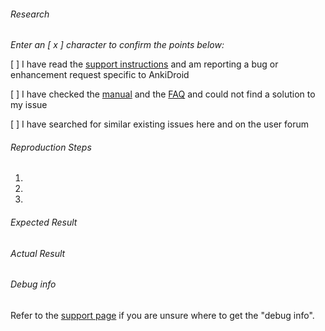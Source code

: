 ###### Research
*Enter an [ x ] character to confirm the points below:*

[  ] I have read the [support instructions](https://ankidroid.org/docs/help.html) and am reporting a bug or enhancement request specific to AnkiDroid

[  ] I have checked the [manual](https://ankidroid.org/docs/manual.html) and the [FAQ](https://github.com/ankidroid/Anki-Android/wiki/FAQ) and could not find a solution to my issue

[  ] I have searched for similar existing issues here and on the user forum


###### Reproduction Steps

1. 
2. 
3. 


###### Expected Result



###### Actual Result



###### Debug info
Refer to the [support page](https://ankidroid.org/docs/help.html) if you are unsure where to get the "debug info".


